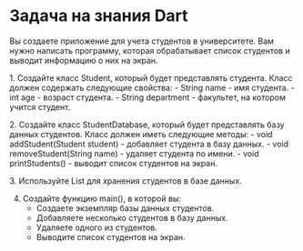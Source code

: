<h1>Задача на знания Dart</h1>
<p>
  Вы создаете приложение для учета студентов в университете. Вам нужно написать программу, которая обрабатывает список студентов и выводит информацию о них на экран.
</p>
<p>
1. Создайте класс Student, который будет представлять студента. Класс должен содержать следующие свойства:
   - String name - имя студента.
   - int age - возраст студента.
   - String department - факультет, на котором учится студент.
</p>
<p>
2. Создайте класс StudentDatabase, который будет представлять базу данных студентов. Класс должен иметь следующие методы:
   - void addStudent(Student student) - добавляет студента в базу данных.
   - void removeStudent(String name) - удаляет студента по имени.
   - void printStudents() - выводит список студентов на экран.
</p>
<p>
3. Используйте List<Student> для хранения студентов в базе данных.

4. Создайте функцию main(), в которой вы:
   - Создаете экземпляр базы данных студентов.
   - Добавляете несколько студентов в базу данных.
   - Удаляете одного из студентов.
   - Выводите список студентов на экран.
</p>